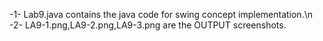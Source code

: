 -1- Lab9.java contains the java code for swing concept implementation.\n
-2- LA9-1.png,LA9-2.png,LA9-3.png are the OUTPUT screenshots.
